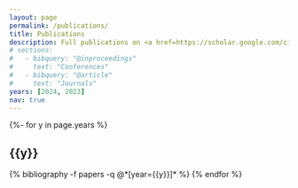 ```yaml
---
layout: page
permalink: /publications/
title: Publications
description: Full publications on <a href=https://scholar.google.com/citations?user=VIAHsCMAAAAJ&hl=en  style=color:#389AC4>Google Scholar.</a><br> Asterik(*) means equal contribution.
# sections:
#   - bibquery: "@inproceedings"
#     text: "Conferences"
#   - bibquery: "@article"
#     text: "Journals"
years: [2024, 2023]
nav: true
---
```

<!-- _pages/publications.md -->
<div class="publications">

<!-- {% for section in page.sections %}

  <a id="{{section.text}}"></a>
  <p class="bibtitle">{{section.text}}</p>

  {%- for y in page.years %}
    <h2 class="year">{{y}}</h2>
    {%- bibliography -f papers -q {{section.bibquery}}[year={{y}}] -%}
  {% endfor %}

{% endfor %} -->

{%- for y in page.years %}
  <h2 class="year">{{y}}</h2>
  {% bibliography -f papers -q @*[year={{y}}]* %}
{% endfor %}

</div>

